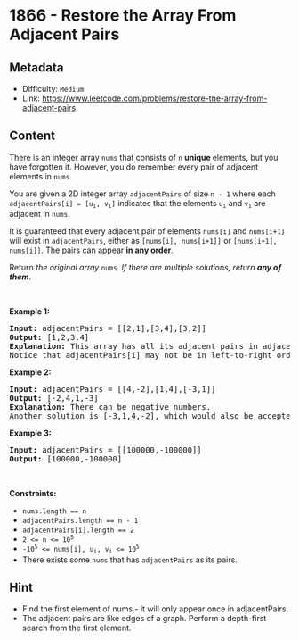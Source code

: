 # 1866 - Restore the Array From Adjacent Pairs

## Metadata

 - Difficulty: `Medium`
 - Link: https://www.leetcode.com/problems/restore-the-array-from-adjacent-pairs

## Content

<p>There is an integer array <code>nums</code> that consists of <code>n</code> <strong>unique </strong>elements, but you have forgotten it. However, you do remember every pair of adjacent elements in <code>nums</code>.</p>

<p>You are given a 2D integer array <code>adjacentPairs</code> of size <code>n - 1</code> where each <code>adjacentPairs[i] = [u<sub>i</sub>, v<sub>i</sub>]</code> indicates that the elements <code>u<sub>i</sub></code> and <code>v<sub>i</sub></code> are adjacent in <code>nums</code>.</p>

<p>It is guaranteed that every adjacent pair of elements <code>nums[i]</code> and <code>nums[i+1]</code> will exist in <code>adjacentPairs</code>, either as <code>[nums[i], nums[i+1]]</code> or <code>[nums[i+1], nums[i]]</code>. The pairs can appear <strong>in any order</strong>.</p>

<p>Return <em>the original array </em><code>nums</code><em>. If there are multiple solutions, return <strong>any of them</strong></em>.</p>

<p>&nbsp;</p>
<p><strong class="example">Example 1:</strong></p>

<pre>
<strong>Input:</strong> adjacentPairs = [[2,1],[3,4],[3,2]]
<strong>Output:</strong> [1,2,3,4]
<strong>Explanation:</strong> This array has all its adjacent pairs in adjacentPairs.
Notice that adjacentPairs[i] may not be in left-to-right order.
</pre>

<p><strong class="example">Example 2:</strong></p>

<pre>
<strong>Input:</strong> adjacentPairs = [[4,-2],[1,4],[-3,1]]
<strong>Output:</strong> [-2,4,1,-3]
<strong>Explanation:</strong> There can be negative numbers.
Another solution is [-3,1,4,-2], which would also be accepted.
</pre>

<p><strong class="example">Example 3:</strong></p>

<pre>
<strong>Input:</strong> adjacentPairs = [[100000,-100000]]
<strong>Output:</strong> [100000,-100000]
</pre>

<p>&nbsp;</p>
<p><strong>Constraints:</strong></p>

<ul>
	<li><code>nums.length == n</code></li>
	<li><code>adjacentPairs.length == n - 1</code></li>
	<li><code>adjacentPairs[i].length == 2</code></li>
	<li><code>2 &lt;= n &lt;= 10<sup>5</sup></code></li>
	<li><code>-10<sup>5</sup> &lt;= nums[i], u<sub>i</sub>, v<sub>i</sub> &lt;= 10<sup>5</sup></code></li>
	<li>There exists some <code>nums</code> that has <code>adjacentPairs</code> as its pairs.</li>
</ul>


## Hint

- Find the first element of nums - it will only appear once in adjacentPairs.
- The adjacent pairs are like edges of a graph. Perform a depth-first search from the first element.

